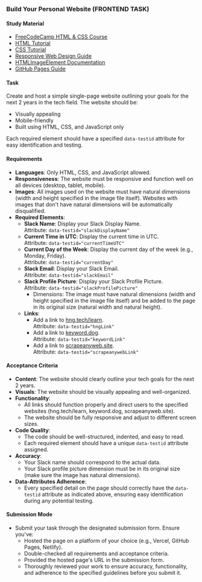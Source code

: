 ### Build Your Personal Website (FRONTEND TASK)

#### Study Material
- [FreeCodeCamp HTML & CSS Course](https://www.freecodecamp.org/news/html-css-11-hour-course/)
- [HTML Tutorial](https://www.w3schools.com/html/)
- [CSS Tutorial](https://www.w3schools.com/css/)
- [Responsive Web Design Guide](https://firefox-source-docs.mozilla.org/devtools-user/responsive_design_mode)
- [HTMLImageElement Documentation](https://developer.mozilla.org/en-US/docs/Web/API/HTMLImageElement/naturalHeight)
- [GitHub Pages Guide](https://docs.github.com/articles/creating-project-pages-manually)

#### Task
Create and host a simple single-page website outlining your goals for the next 2 years in the tech field. The website should be:
- Visually appealing
- Mobile-friendly
- Built using HTML, CSS, and JavaScript only

Each required element should have a specified `data-testid` attribute for easy identification and testing.

#### Requirements
- **Languages**: Only HTML, CSS, and JavaScript allowed.
- **Responsiveness**: The website must be responsive and function well on all devices (desktop, tablet, mobile).
- **Images**: All images used on the website must have natural dimensions (width and height specified in the image file itself). Websites with images that don't have natural dimensions will be automatically disqualified.
- **Required Elements**:
  - **Slack Name**: Display your Slack Display Name.  
    Attribute: `data-testid="slackDisplayName"`
  - **Current Time in UTC**: Display the current time in UTC.  
    Attribute: `data-testid="currentTimeUTC"`
  - **Current Day of the Week**: Display the current day of the week (e.g., Monday, Friday).  
    Attribute: `data-testid="currentDay"`
  - **Slack Email**: Display your Slack Email.  
    Attribute: `data-testid="slackEmail"`
  - **Slack Profile Picture**: Display your Slack Profile Picture.  
    Attribute: `data-testid="slackProfilePicture"`
    - Dimensions: The image must have natural dimensions (width and height specified in the image file itself) and be added to the page in its original size (natural width and natural height).
  - **Links**:
    - Add a link to [hng.tech/learn](https://hng.tech/learn).  
      Attribute: `data-testid="hngLink"`
    - Add a link to [keyword.dog](https://keyword.dog).  
      Attribute: `data-testid="keywordLink"`
    - Add a link to [scrapeanyweb.site](https://scrapeanyweb.site).  
      Attribute: `data-testid="scrapeanywebLink"`

#### Acceptance Criteria
- **Content**: The website should clearly outline your tech goals for the next 2 years.
- **Visuals**: The website should be visually appealing and well-organized.
- **Functionality**: 
  - All links should function properly and direct users to the specified websites (hng.tech/learn, keyword.dog, scrapeanyweb.site).
  - The website should be fully responsive and adjust to different screen sizes.
- **Code Quality**: 
  - The code should be well-structured, indented, and easy to read.
  - Each required element should have a unique `data-testid` attribute assigned.
- **Accuracy**:
  - Your Slack name should correspond to the actual data.
  - Your Slack profile picture dimension must be in its original size (make sure the image has natural dimensions).
- **Data-Attributes Adherence**: 
  - Every specified detail on the page should correctly have the `data-testid` attribute as indicated above, ensuring easy identification during any potential testing.

#### Submission Mode
- Submit your task through the designated submission form. Ensure you've:
  - Hosted the page on a platform of your choice (e.g., Vercel, GitHub Pages, Netlify).
  - Double-checked all requirements and acceptance criteria.
  - Provided the hosted page's URL in the submission form.
  - Thoroughly reviewed your work to ensure accuracy, functionality, and adherence to the specified guidelines before you submit it.
